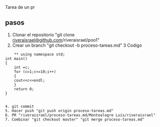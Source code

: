 Tarea de un pr

## pasos
1. Clonar el repositorio "git clone riveraisrael@github.com/riveraisrael/poo1"
2. Crear un branch  "git checkout -b proceso-tareas.md"
3 Codigo 

```include <iostream>
	** using namespace std;
int main()
{
	int =c;
	for (c=1;c<=10;i++)
	{
	cout<<c<<endl;
	}
	return 0;
}


4. git commit 
5. Hacer push "git push origin proceso-tareas.md"
6. PR "riveraisrael/proceso-tareas.md/Montealegre Luis/riveraisrael"
7. Combinar "git checkout master" "git merge proceso-tareas.md"